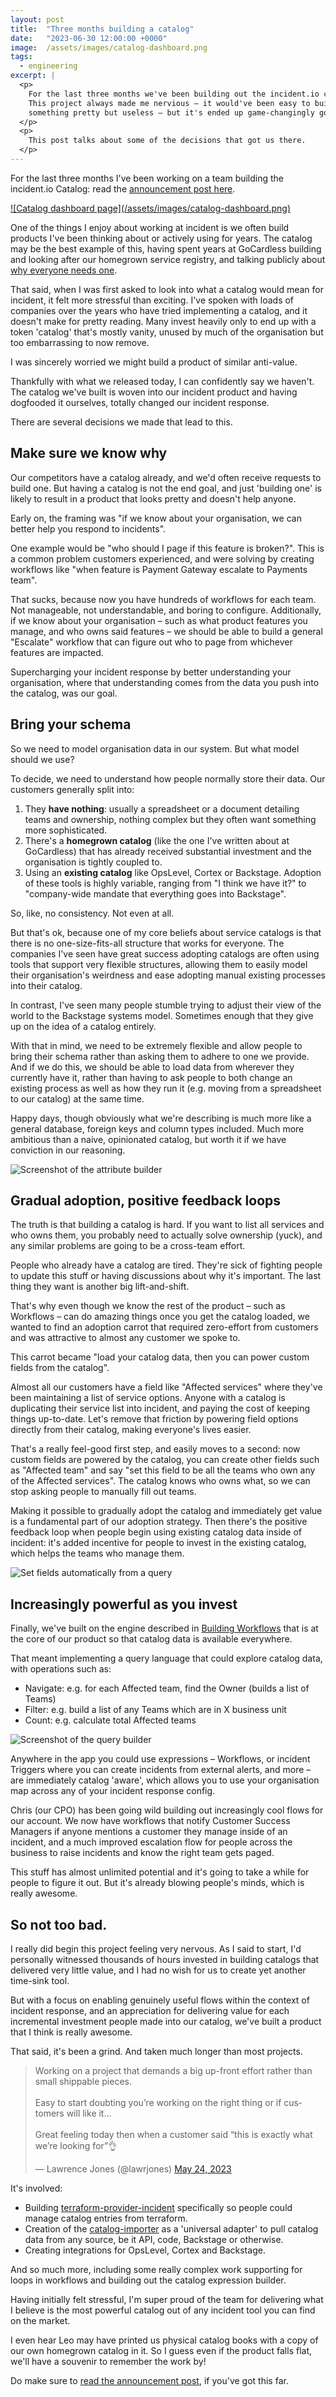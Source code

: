 ```yaml
---
layout: post
title:  "Three months building a catalog"
date:   "2023-06-30 12:00:00 +0000"
image:  /assets/images/catalog-dashboard.png
tags:
  - engineering
excerpt: |
  <p>
    For the last three months we've been building out the incident.io catalog.
    This project always made me nervious – it would've been easy to build
    something pretty but useless – but it's ended up game-changingly good.
  </p>
  <p>
    This post talks about some of the decisions that got us there.
  </p>
---
```


[announcement]: https://incident.io/blog/announcing-catalog

For the last three months I've been working on a team building the incident.io
Catalog: read the [announcement post here][announcement].

<a href="https://incident.io/blog/announcing-catalog" target="_blank">
  ![Catalog dashboard page](/assets/images/catalog-dashboard.png)
</a>

[registry]: https://blog.lawrencejones.dev/service-registry/

One of the things I enjoy about working at incident is we often build products
I've been thinking about or actively using for years. The catalog may be the
best example of this, having spent years at GoCardless building and looking
after our homegrown service registry, and talking publicly about [why everyone
needs one][registry].

That said, when I was first asked to look into what a catalog would mean for
incident, it felt more stressful than exciting. I've spoken with loads of
companies over the years who have tried implementing a catalog, and it doesn't
make for pretty reading. Many invest heavily only to end up with a token
'catalog' that's mostly vanity, unused by much of the organisation but too
embarrassing to now remove.

I was sincerely worried we might build a product of similar anti-value.

Thankfully with what we released today, I can confidently say we haven't. The
catalog we've built is woven into our incident product and having dogfooded it
ourselves, totally changed our incident response.

There are several decisions we made that lead to this.

## Make sure we know why

Our competitors have a catalog already, and we'd often receive requests to build
one. But having a catalog is not the end goal, and just 'building one' is likely
to result in a product that looks pretty and doesn't help anyone.

Early on, the framing was "if we know about your organisation, we can better
help you respond to incidents".

One example would be "who should I page if this feature is broken?". This is a
common problem customers experienced, and were solving by creating workflows
like "when feature is Payment Gateway escalate to Payments team".

That sucks, because now you have hundreds of workflows for each team. Not
manageable, not understandable, and boring to configure. Additionally, if we
know about your organisation – such as what product features you manage, and who
owns said features – we should be able to build a general "Escalate" workflow
that can figure out who to page from whichever features are impacted.

Supercharging your incident response by better understanding your organisation,
where that understanding comes from the data you push into the catalog, was our
goal.

## Bring your schema

So we need to model organisation data in our system. But what model should we
use?

To decide, we need to understand how people normally store their data. Our
customers generally split into:

1. They **have nothing**: usually a spreadsheet or a document detailing teams and
   ownership, nothing complex but they often want something more sophisticated.
2. There's a **homegrown catalog** (like the one I've written about at GoCardless)
   that has already received substantial investment and the organisation is
   tightly coupled to.
3. Using an **existing catalog** like OpsLevel, Cortex or Backstage. Adoption of
   these tools is highly variable, ranging from "I think we have it?" to
   "company-wide mandate that everything goes into Backstage".

So, like, no consistency. Not even at all.

But that's ok, because one of my core beliefs about service catalogs is that
there is no one-size-fits-all structure that works for everyone. The companies
I've seen have great success adopting catalogs are often using tools that
support very flexible structures, allowing them to easily model their
organisation's weirdness and ease adopting manual existing processes into their
catalog.

In contrast, I've seen many people stumble trying to adjust their view of the
world to the Backstage systems model. Sometimes enough that they give up on the
idea of a catalog entirely.

With that in mind, we need to be extremely flexible and allow people to bring
their schema rather than asking them to adhere to one we provide. And if we do
this, we should be able to load data from wherever they currently have it,
rather than having to ask people to both change an existing process as well as
how they run it (e.g. moving from a spreadsheet to our catalog) at the same
time.

Happy days, though obviously what we're describing is much more like a general
database, foreign keys and column types included. Much more ambitious than a
naive, opinionated catalog, but worth it if we have conviction in our reasoning.

![Screenshot of the attribute builder](/assets/images/catalog-schema.png)

## Gradual adoption, positive feedback loops

The truth is that building a catalog is hard. If you want to list all services
and who owns them, you probably need to actually solve ownership (yuck), and any
similar problems are going to be a cross-team effort.

People who already have a catalog are tired. They're sick of fighting people to
update this stuff or having discussions about why it's important. The last thing
they want is another big lift-and-shift.

That's why even though we know the rest of the product – such as Workflows – can
do amazing things once you get the catalog loaded, we wanted to find an adoption
carrot that required zero-effort from customers and was attractive to almost any
customer we spoke to.

This carrot became "load your catalog data, then you can power custom fields
from the catalog".

Almost all our customers have a field like "Affected services" where they've
been maintaining a list of service options. Anyone with a catalog is duplicating
their service list into incident, and paying the cost of keeping things
up-to-date. Let's remove that friction by powering field options directly from
their catalog, making everyone's lives easier.

That's a really feel-good first step, and easily moves to a second: now custom
fields are powered by the catalog, you can create other fields such as "Affected
team" and say "set this field to be all the teams who own any of the Affected
services". The catalog knows who owns what, so we can stop asking people to
manually fill out teams.

Making it possible to gradually adopt the catalog and immediately get value is a
fundamental part of our adoption strategy. Then there's the positive feedback
loop when people begin using existing catalog data inside of incident: it's
added incentive for people to invest in the existing catalog, which helps the
teams who manage them.

![Set fields automatically from a query](/assets/images/catalog-auto-field.png)

## Increasingly powerful as you invest

Finally, we've built on the engine described in [Building Workflows](/workflows)
that is at the core of our product so that catalog data is available everywhere.

That meant implementing a query language that could explore catalog data, with
operations such as:

- Navigate: e.g. for each Affected team, find the Owner (builds a list of Teams)
- Filter: e.g. build a list of any Teams which are in X business unit
- Count: e.g. calculate total Affected teams

![Screenshot of the query builder](/assets/images/catalog-query.png)

Anywhere in the app you could use expressions – Workflows, or incident Triggers
where you can create incidents from external alerts, and more – are immediately
catalog 'aware', which allows you to use your organisation map across any of
your incident response config.

Chris (our CPO) has been going wild building out increasingly cool flows for our
account. We now have workflows that notify Customer Success Managers if anyone
mentions a customer they manage inside of an incident, and a much improved
escalation flow for people across the business to raise incidents and know the
right team gets paged.

This stuff has almost unlimited potential and it's going to take a while for
people to figure it out. But it's already blowing people's minds, which is
really awesome.

## So not too bad.

I really did begin this project feeling very nervous. As I said to start, I'd
personally witnessed thousands of hours invested in building catalogs that
delivered very little value, and I had no wish for us to create yet another
time-sink tool.

But with a focus on enabling genuinely useful flows within the context of
incident response, and an appreciation for delivering value for each incremental
investment people made into our catalog, we've built a product that I think is
really awesome.

That said, it's been a grind. And taken much longer than most projects.

<blockquote class="twitter-tweet tw-align-center"><p lang="en" dir="ltr">Working on a project that demands a big up-front effort rather than small shippable pieces.<br><br>Easy to start doubting you’re working on the right thing or if customers will like it…<br><br>Great feeling today then when a customer said “this is exactly what we’re looking for”👌</p>&mdash; Lawrence Jones (@lawrjones) <a href="https://twitter.com/lawrjones/status/1661428911480225793?ref_src=twsrc%5Etfw">May 24, 2023</a></blockquote> <script async src="https://platform.twitter.com/widgets.js" charset="utf-8"></script>

It's involved:

- Building [terraform-provider-incident](https://github.com/incident-io/terraform-provider-incident) specifically so people could manage catalog entries from terraform.
- Creation of the [catalog-importer](https://github.com/incident-io/catalog-importer) as a 'universal adapter' to pull catalog data from any source, be it API, code, Backstage or otherwise.
- Creating integrations for OpsLevel, Cortex and Backstage.

And so much more, including some really complex work supporting for loops in
workflows and building out the catalog expression builder.

Having initially felt stressful, I'm super proud of the team for delivering what
I believe is the most powerful catalog out of any incident tool you can find on
the market.

I even hear Leo may have printed us physical catalog books with a copy of our
own homegrown catalog in it. So I guess even if the product falls flat, we'll
have a souvenir to remember the work by!

Do make sure to [read the announcement post][announcement], if you've got this
far.
